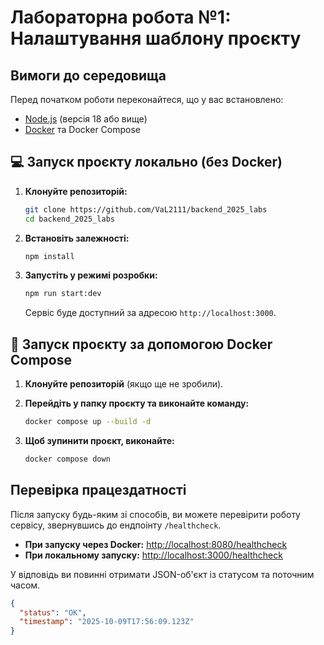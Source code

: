 # Лабораторна робота №1: Налаштування шаблону проєкту

## Вимоги до середовища

Перед початком роботи переконайтеся, що у вас встановлено:
* [Node.js](https://nodejs.org/) (версія 18 або вище)
* [Docker](https://www.docker.com/) та Docker Compose

## 💻 Запуск проєкту локально (без Docker)

1.  **Клонуйте репозиторій:**
    ```bash
    git clone https://github.com/VaL2111/backend_2025_labs
    cd backend_2025_labs
    ```

2.  **Встановіть залежності:**
    ```bash
    npm install
    ```

3.  **Запустіть у режимі розробки:**
    ```bash
    npm run start:dev
    ```
    Сервіс буде доступний за адресою `http://localhost:3000`.

## 🐳 Запуск проєкту за допомогою Docker Compose

1.  **Клонуйте репозиторій** (якщо ще не зробили).

2.  **Перейдіть у папку проєкту та виконайте команду:**
    ```bash
    docker compose up --build -d
    ```

3.  **Щоб зупинити проєкт, виконайте:**
    ```bash
    docker compose down
    ```

## Перевірка працездатності

Після запуску будь-яким зі способів, ви можете перевірити роботу сервісу, звернувшись до ендпоінту `/healthcheck`.

* **При запуску через Docker:** [http://localhost:8080/healthcheck](http://localhost:8080/healthcheck)
* **При локальному запуску:** [http://localhost:3000/healthcheck](http://localhost:3000/healthcheck)

У відповідь ви повинні отримати JSON-об'єкт із статусом та поточним часом.

```json
{
  "status": "OK",
  "timestamp": "2025-10-09T17:56:09.123Z"
}
